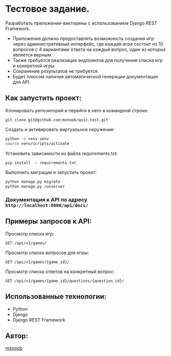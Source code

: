 # Тестовое задание.
Разработать приложения-викторины с использованием Django REST Framework.</br>
- Приложение должно предоставлять возможность создания игр через административный интерфейс, где каждая игра состоит из 10 вопросов с 4 вариантами ответа на каждый вопрос, один из которых является верным.</br>
- Также требуется реализация эндпоинтов для получения списка игр и конкретной игры.</br>
- Сохранение результатов не требуется.</br>
- Будет плюсом наличие автоматической генерации документации для API.

## Как запустить проект:

Клонировать репозиторий и перейти в него в командной строке:

```
git clone git@github.com:mxnoob/quiz-test.git
```

Cоздать и активировать виртуальное окружение:

```bash
python -m venv venv
source venv/scripts/activate
```

Установить зависимости из файла requirements.txt:

```bash
pip install -r requirements.txt
```

Выполнить миграции и запустить проект:

```bash
python manage.py migrate
python manage.py runserver
```

### Документация к API по адресу `http://localhost:8000/api/docs/`

## Примеры запросов к API:

Просмотр списка игр:
```http
GET /api/v1/games/
```

Просмотр списка вопросов для игры:  
```http
GET /api/v1/games/{game_id}/
```

Просмотр списка ответов на конкретный вопрос:
```http
GET /api/v1/games/{game_id}/questions/{question_id}/
```
  

## Использованные технологии:
- Python
- Django
- Django REST Framework

## Автор:

[mxnoob](https://www.github.com/mxnoob)
